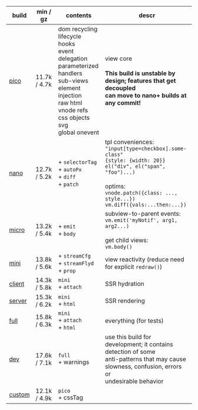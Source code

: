 | build       | min / gz     | contents                                                                                                                                                                           | descr                                                                                                                                                                                                            |
| ----------- | ------------ | ---------------------------------------------------------------------------------------------------------------------------------------------------------------------------------- | ---------------------------------------------------------------------------------------------------------------------------------------------------------------------------------------------------------------- |
| [pico][1]   | 11.7k / 4.7k | dom recycling<br>lifecycle hooks<br>event delegation<br>parameterized handlers<br>sub-views<br>element injection<br>raw html<br>vnode refs<br>css objects<br>svg<br>global onevent | view core<br><br>**This build is unstable by design; features that get decoupled<br>can move to nano+ builds at any commit!**                                                                                    |
| [nano][2]   | 12.7k / 5.2k | + `selectorTag`<br> + `autoPx`<br> + `diff`<br> + `patch`<br>                                                                                                                      | tpl conveniences:<br>`"input[type=checkbox].some-class"`<br>`{style: {width: 20}}`<br>`el("div", el("span", "foo")...)`<br><br>optims:<br>`vnode.patch({class: ..., style...})`<br>`vm.diff({vals:...then:...})` |
| [micro][3]  | 13.2k / 5.4k | + `emit`<br> + `body`<br>                                                                                                                                                          | subview-to-parent events:<br>`vm.emit('myNotif', arg1, arg2...)`<br><br>get child views:<br>`vm.body()`                                                                                                          |
| [mini][4]   | 13.8k / 5.6k | + `streamCfg`<br> + `streamFlyd`<br> + `prop`<br>                                                                                                                                  | view reactivity (reduce need for explicit `redraw()`)                                                                                                                                                            |
| [client][5] | 14.3k / 5.8k | `mini`<br> + `attach`<br>                                                                                                                                                          | SSR hydration                                                                                                                                                                                                    |
| [server][6] | 15.3k / 6.2k | `mini`<br> + `html`<br>                                                                                                                                                            | SSR rendering                                                                                                                                                                                                    |
| [full][7]   | 15.8k / 6.3k | `mini`<br> + `attach`<br> + `html`<br>                                                                                                                                             | everything (for tests)                                                                                                                                                                                           |
| [dev][8]    | 17.6k / 7.1k | `full`<br> + warnings                                                                                                                                                              | use this build for development; it contains detection of some<br>anti-patterns that may cause slowness, confusion, errors or<br>undesirable behavior                                                             |
| [custom][9] | 12.1k / 4.9k | `pico`<br> + cssTag                                                                                                                                                                |                                                                                                                                                                                                                  |

[1]: https://github.com/leeoniya/domvm/blob/3.x-dev/dist/pico/domvm.pico.min.js
[2]: https://github.com/leeoniya/domvm/blob/3.x-dev/dist/nano/domvm.nano.min.js
[3]: https://github.com/leeoniya/domvm/blob/3.x-dev/dist/micro/domvm.micro.min.js
[4]: https://github.com/leeoniya/domvm/blob/3.x-dev/dist/mini/domvm.mini.min.js
[5]: https://github.com/leeoniya/domvm/blob/3.x-dev/dist/client/domvm.client.min.js
[6]: https://github.com/leeoniya/domvm/blob/3.x-dev/dist/server/domvm.server.min.js
[7]: https://github.com/leeoniya/domvm/blob/3.x-dev/dist/full/domvm.full.min.js
[8]: https://github.com/leeoniya/domvm/blob/3.x-dev/dist/dev/domvm.dev.min.js
[9]: https://github.com/leeoniya/domvm/blob/3.x-dev/dist/custom/domvm.custom.min.js